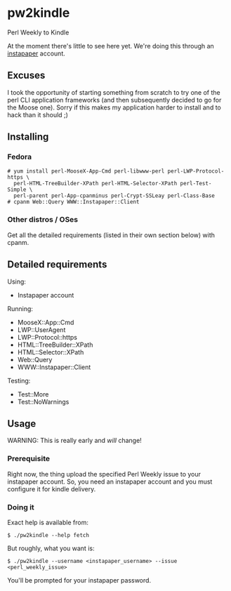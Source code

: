 # pw2kindle

Perl Weekly to Kindle

At the moment there's little to see here yet. We're doing this through an 
[instapaper][1] account.

## Excuses

I took the opportunity of starting something from scratch to try one of the 
perl CLI application frameworks (and then subsequently decided to go for the
Moose one). Sorry if this makes my application harder to install and to hack 
than it should ;)

## Installing

### Fedora

    # yum install perl-MooseX-App-Cmd perl-libwww-perl perl-LWP-Protocol-https \
      perl-HTML-TreeBuilder-XPath perl-HTML-Selector-XPath perl-Test-Simple \
      perl-parent perl-App-cpanminus perl-Crypt-SSLeay perl-Class-Base
    # cpanm Web::Query WWW::Instapaper::Client

### Other distros / OSes

Get all the detailed requirements (listed in their own section below) with cpanm.

## Detailed requirements

Using:

* Instapaper account

Running:

* MooseX::App::Cmd
* LWP::UserAgent
* LWP::Protocol::https
* HTML::TreeBuilder::XPath
* HTML::Selector::XPath
* Web::Query
* WWW::Instapaper::Client

Testing:

* Test::More
* Test::NoWarnings

## Usage

WARNING: This is really early and _will_ change!

### Prerequisite

Right now, the thing upload the specified Perl Weekly issue to your 
instapaper account. So, you need an instapaper account and you must configure
it for kindle delivery.

### Doing it

Exact help is available from:

    $ ./pw2kindle --help fetch

But roughly, what you want is:

    $ ./pw2kindle --username <instapaper_username> --issue <perl_weekly_issue>

You'll be prompted for your instapaper password.

[1]: http://www.instapaper.com/
